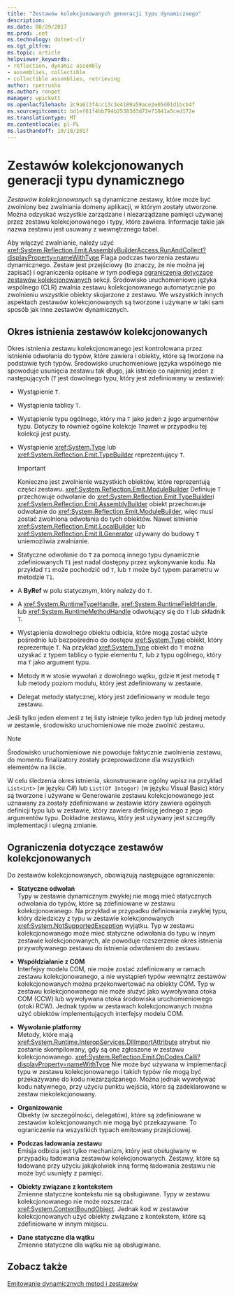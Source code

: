 ```yaml
---
title: "Zestawów kolekcjonowanych generacji typu dynamicznego"
description: 
ms.date: 08/29/2017
ms.prod: .net
ms.technology: dotnet-clr
ms.tgt_pltfrm: 
ms.topic: article
helpviewer_keywords:
- reflection, dynamic assembly
- assemblies, collectible
- collectible assemblies, retrieving
author: rpetrusha
ms.author: ronpet
manager: wpickett
ms.openlocfilehash: 2c9a613f4cc13c3e4189a59ace2e05d01d1bcb4f
ms.sourcegitcommit: bd1ef61f4bb794b25383d3d72e71041a5ced172e
ms.translationtype: MT
ms.contentlocale: pl-PL
ms.lasthandoff: 10/18/2017
---
```

# <a name="collectible-assemblies-for-dynamic-type-generation"></a>Zestawów kolekcjonowanych generacji typu dynamicznego

*Zestawów kolekcjonowanych* są dynamiczne zestawy, które może być zwolniony bez zwalniania domeny aplikacji, w którym zostały utworzone. Można odzyskać wszystkie zarządzane i niezarządzane pamięci używanej przez zestawu kolekcjonowanego i typy, które zawiera. Informacje takie jak nazwa zestawu jest usuwany z wewnętrznego tabel.

Aby włączyć zwalnianie, należy użyć <xref:System.Reflection.Emit.AssemblyBuilderAccess.RunAndCollect?displayProperty=nameWithType> Flaga podczas tworzenia zestawu dynamicznego. Zestaw jest przejściowy (to znaczy, że nie można jej zapisać) i ograniczenia opisane w tym podlega [ograniczenia dotyczące zestawów kolekcjonowanych](#restrictions-on-collectible-assemblies) sekcji. Środowisko uruchomieniowe języka wspólnego (CLR) zwalnia zestawu kolekcjonowanego automatycznie po zwolnieniu wszystkie obiekty skojarzone z zestawu. We wszystkich innych aspektach zestawów kolekcjonowanych są tworzone i używane w taki sam sposób jak inne zestawów dynamicznych.

## <a name="lifetime-of-collectible-assemblies"></a>Okres istnienia zestawów kolekcjonowanych

Okres istnienia zestawu kolekcjonowanego jest kontrolowana przez istnienie odwołania do typów, które zawiera i obiekty, które są tworzone na podstawie tych typów. Środowisko uruchomieniowe języka wspólnego nie spowoduje usunięcia zestawu tak długo, jak istnieje co najmniej jeden z następujących (`T` jest dowolnego typu, który jest zdefiniowany w zestawie): 

- Wystąpienie `T`.

- Wystąpienia tablicy `T`.
 
- Wystąpienie typu ogólnego, który ma `T` jako jeden z jego argumentów typu. Dotyczy to również ogólne kolekcje `T`nawet w przypadku tej kolekcji jest pusty.

- Wystąpienie <xref:System.Type> lub <xref:System.Reflection.Emit.TypeBuilder> reprezentujący `T`. 

   > [!IMPORTANT]
   > Konieczne jest zwolnienie wszystkich obiektów, które reprezentują części zestawu. <xref:System.Reflection.Emit.ModuleBuilder> Definiuje `T` przechowuje odwołanie do <xref:System.Reflection.Emit.TypeBuilder>i <xref:System.Reflection.Emit.AssemblyBuilder> obiekt przechowuje odwołanie do <xref:System.Reflection.Emit.ModuleBuilder>, więc musi zostać zwolniona odwołania do tych obiektów. Nawet istnienie <xref:System.Reflection.Emit.LocalBuilder> lub <xref:System.Reflection.Emit.ILGenerator> używany do budowy `T` uniemożliwia zwalnianie.

- Statyczne odwołanie do `T` za pomocą innego typu dynamicznie zdefiniowanych `T1` jest nadal dostępny przez wykonywanie kodu. Na przykład `T1` może pochodzić od `T`, lub `T` może być typem parametru w metodzie `T1`.
 
- A **ByRef** w polu statycznym, który należy do `T`.

- A <xref:System.RuntimeTypeHandle>, <xref:System.RuntimeFieldHandle>, lub <xref:System.RuntimeMethodHandle> odwołujący się do `T` lub składnik `T`.

- Wystąpienia dowolnego obiektu odbicia, które mogą zostać użyte pośrednio lub bezpośrednio do dostępu <xref:System.Type> obiekt, który reprezentuje `T`. Na przykład <xref:System.Type> obiekt do `T` można uzyskać z typem tablicy o typie elementu `T`, lub z typu ogólnego, który ma `T` jako argument typu. 

- Metody `M` w stosie wywołań z dowolnego wątku, gdzie `M` jest metodą `T` lub metody poziom modułu, który jest zdefiniowany w zestawie.

- Delegat metody statycznej, który jest zdefiniowany w module tego zestawu.

Jeśli tylko jeden element z tej listy istnieje tylko jeden typ lub jednej metody w zestawie, środowisko uruchomieniowe nie może zwolnić zestawu.

> [!NOTE]
> Środowisko uruchomieniowe nie powoduje faktycznie zwolnienia zestawu, do momentu finalizatory zostały przeprowadzone dla wszystkich elementów na liście.

W celu śledzenia okres istnienia, skonstruowane ogólny wpisz na przykład `List<int>` (w języku C#) lub `List(Of Integer)` (w języku Visual Basic) który są tworzone i używane w Generowanie zestawu kolekcjonowanego jest uznawany za zostały zdefiniowane w zestawie który zawiera ogólnych definicji typu lub w zestawie, który zawiera definicję jednego z jego argumentów typu. Dokładne zestawu, który jest używany jest szczegóły implementacji i ulegną zmianie.
 
## <a name="restrictions-on-collectible-assemblies"></a>Ograniczenia dotyczące zestawów kolekcjonowanych

Do zestawów kolekcjonowanych, obowiązują następujące ograniczenia: 

- **Statyczne odwołań**   
  Typy w zestawie dynamicznym zwykłej nie mogą mieć statycznych odwołania do typów, które są zdefiniowane w zestawu kolekcjonowanego. Na przykład w przypadku definiowania zwykłej typu, który dziedziczy z typu w zestawie kolekcjonowanych <xref:System.NotSupportedException> wyjątku. Typ w zestawu kolekcjonowanego może mieć statyczne odwołania do typu w innym zestawie kolekcjonowanych, ale powoduje rozszerzenie okres istnienia przywoływanego zestawu do istnienia odwołaniem do zestawu.

- **Współdziałanie z COM**   
   Interfejsy modelu COM, nie może zostać zdefiniowany w ramach zestawu kolekcjonowanego, a nie wystąpień typów wewnątrz zestawów kolekcjonowanych można przekonwertować na obiekty COM. Typ w zestawu kolekcjonowanego nie może służyć jako wywoływana otoka COM (CCW) lub wywoływana otoka środowiska uruchomieniowego (otoki RCW). Jednak typów w zestawach kolekcjonowanych można użyć obiektów implementujących interfejsy modelu COM.

- **Wywołanie platformy**   
   Metody, które mają <xref:System.Runtime.InteropServices.DllImportAttribute> atrybut nie zostanie skompilowany, gdy są one zgłoszone w zestawu kolekcjonowanego. <xref:System.Reflection.Emit.OpCodes.Calli?displayProperty=nameWithType> Nie może być używana w implementacji typu w zestawu kolekcjonowanego i takich typów nie mogą być przekazywane do kodu niezarządzanego. Można jednak wywoływać kodu natywnego, przy użyciu punktu wejścia, które są zadeklarowane w zestaw niekolekcjonowany.
 
- **Organizowanie**   
   Obiekty (w szczególności, delegatów), które są zdefiniowane w zestawów kolekcjonowanych nie mogą być przekazywane. To ograniczenie na wszystkich typach emitowany przejściowej.

- **Podczas ładowania zestawu**   
   Emisja odbicia jest tylko mechanizm, który jest obsługiwany w przypadku ładowania zestawów kolekcjonowanych. Zestawy, które są ładowane przy użyciu jakąkolwiek inną formę ładowania zestawu nie może być usunięty z pamięci.
 
- **Obiekty związane z kontekstem**    
   Zmienne statyczne kontekstu nie są obsługiwane. Typy w zestawu kolekcjonowanego nie może rozszerzać <xref:System.ContextBoundObject>. Jednak kod w zestawów kolekcjonowanych użyć obiekty związane z kontekstem, które są zdefiniowane w innym miejscu.

- **Dane statyczne dla wątku**       
   Zmienne statyczne dla wątku nie są obsługiwane.

## <a name="see-also"></a>Zobacz także

[Emitowanie dynamicznych metod i zestawów](emitting-dynamic-methods-and-assemblies.md)
